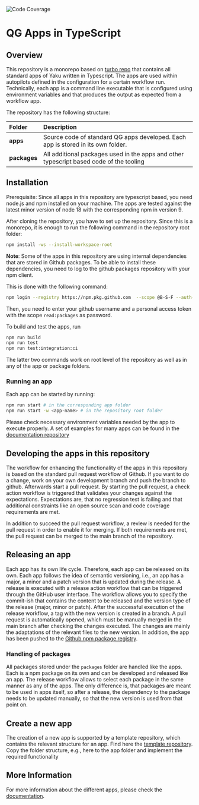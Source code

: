 <!--
SPDX-FileCopyrightText: 2024 grow platform GmbH

SPDX-License-Identifier: MIT
-->

![Code Coverage](https://img.shields.io/endpoint?url=https://gist.githubusercontent.com/git3wid/6bf2099ffe34b1daa3e2c00571cc28f7/raw/qg-apps-typescript-coverage-badge.json)

# QG Apps in TypeScript

## Overview

This repository is a monorepo based on [turbo repo](https://turborepo.org/docs) that contains all standard apps of Yaku written in Typescript. The apps are used within autopilots defined in the configuration for a certain workflow run. Technically, each app is a command line executable that is configured using environment variables and that produces the output as expected from a workflow app.

The repository has the following structure:

| Folder       | Description                                                                             |
| :----------- | :-------------------------------------------------------------------------------------- |
| **apps**     | Source code of standard QG apps developed. Each app is stored in its own folder.        |
| **packages** | All additional packages used in the apps and other typescript based code of the tooling |

## Installation

Prerequisite: Since all apps in this repository are typescript based, you need node.js and npm installed on your machine. The apps are tested against the latest minor version of node 18 with the corresponding npm in version 9.

After cloning the repository, you have to set up the repository. Since this is a monorepo, it is enough to run the following command in the repository root folder:

```bash
npm install -ws --install-workspace-root
```

**Note**: Some of the apps in this repository are using internal dependencies that are stored in Github packages. To be able to install these dependencies, you need to log to the github packages repository with your npm client.

This is done with the following command:

```bash
npm login --registry https://npm.pkg.github.com  --scope @B-S-F --auth-type legacy
```

Then, you need to enter your github username and a personal access token with the scope `read:packages` as password.

To build and test the apps, run

```bash
npm run build
npm run test
npm run test:integration:ci
```

The latter two commands work on root level of the repository as well as in any of the app or package folders.

### Running an app

Each app can be started by running:

```bash
npm run start # in the corresponding app folder
npm run start -w <app-name> # in the repository root folder
```

Please check necessary environment variables needed by the app to execute properly. A set of examples for many apps can be found in the [documentation repository](https://github.com/B-S-F/qg-api-service/tree/main/tests/e2e-tests/src/e2e-tests)

## Developing the apps in this repository

The workflow for enhancing the functionality of the apps in this repository is based on the standard pull request workflow of Github. If you want to do a change, work on your own development branch and push the branch to github. Afterwards start a pull request. By starting the pull request, a check action workflow is triggered that validates your changes against the expectations. Expectations are, that no regression test is failing and that additional constraints like an open source scan and code coverage requirements are met.

In addition to succeed the pull request workflow, a review is needed for the pull request in order to enable it for merging. If both requirements are met, the pull request can be merged to the main branch of the repository.

## Releasing an app

Each app has its own life cycle. Therefore, each app can be released on its own. Each app follows the idea of semantic versioning, i.e., an app has a major, a minor and a patch version that is updated during the release. A release is executed with a release action workflow that can be triggered through the GitHub user interface. The workflow allows you to specify the commit-ish that contains the content to be released and the version type of the release (major, minor or patch). After the successful execution of the release workflow, a tag with the new version is created in a branch. A pull request is automatically opened, which must be manually merged in the main branch after checking the changes executed. The changes are mainly the adaptations of the relevant files to the new version. In addition, the app has been pushed to the [Github npm package registry](https://github.com/orgs/B-S-F/packages?repo_name=qg-apps-typescript).

### Handling of packages

All packages stored under the `packages` folder are handled like the apps. Each is a npm package on its own and can be developed and released like an app. The release workflow allows to select each package in the same manner as any of the apps. The only difference is, that packages are meant to be used in apps itself, so after a release, the dependency to the package needs to be updated manually, so that the new version is used from that point on.

## Create a new app

The creation of a new app is supported by a template repository, which contains the relevant structure for an app. Find here the [template repository](https://github.com/B-S-F/typescript-app-template). Copy the folder structure, e.g., here to the app folder and implement the required functionality

## More Information

For more information about the different apps, please check the [documentation](https://cuddly-adventure-1991k8p.pages.github.io/autopilots/index.html).
